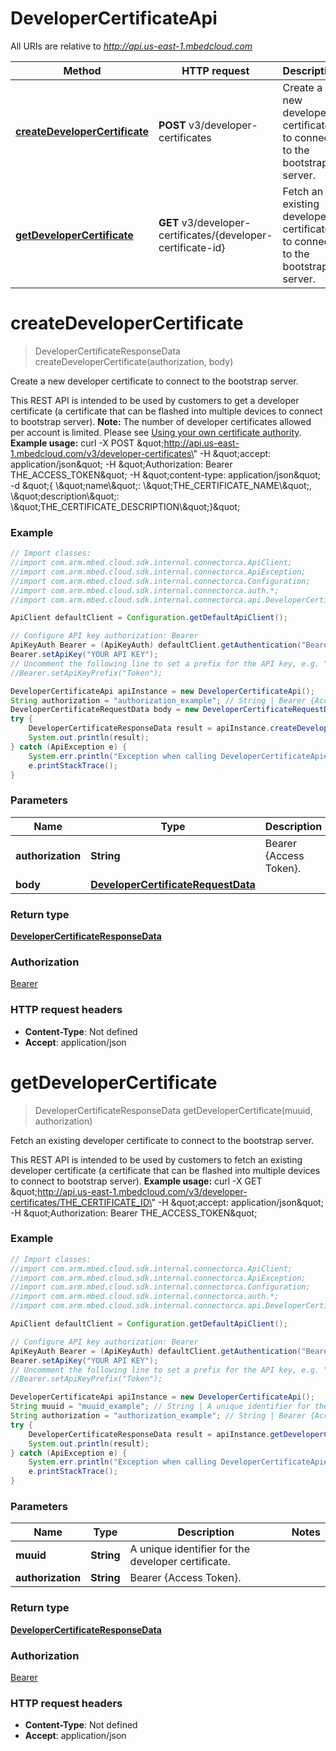 # DeveloperCertificateApi

All URIs are relative to *http://api.us-east-1.mbedcloud.com*

Method | HTTP request | Description
------------- | ------------- | -------------
[**createDeveloperCertificate**](DeveloperCertificateApi.md#createDeveloperCertificate) | **POST** v3/developer-certificates | Create a new developer certificate to connect to the bootstrap server.
[**getDeveloperCertificate**](DeveloperCertificateApi.md#getDeveloperCertificate) | **GET** v3/developer-certificates/{developer-certificate-id} | Fetch an existing developer certificate to connect to the bootstrap server.


<a name="createDeveloperCertificate"></a>
# **createDeveloperCertificate**
> DeveloperCertificateResponseData createDeveloperCertificate(authorization, body)

Create a new developer certificate to connect to the bootstrap server.

This REST API is intended to be used by customers to get a developer certificate (a certificate that can be flashed into multiple devices to connect to bootstrap server).  **Note:** The number of developer certificates allowed per account is limited. Please see [Using your own certificate authority](/docs/v1.2/mbed-cloud-deploy/instructions-for-factory-setup-and-device-provision.html#using-your-own-certificate-authority-with-mbed-cloud).  **Example usage:** curl -X POST \&quot;http://api.us-east-1.mbedcloud.com/v3/developer-certificates\&quot; -H \&quot;accept: application/json\&quot; -H \&quot;Authorization: Bearer THE_ACCESS_TOKEN\&quot; -H \&quot;content-type: application/json\&quot; -d \&quot;{ \\\&quot;name\\\&quot;: \\\&quot;THE_CERTIFICATE_NAME\\\&quot;, \\\&quot;description\\\&quot;: \\\&quot;THE_CERTIFICATE_DESCRIPTION\\\&quot;}\&quot;         

### Example
```java
// Import classes:
//import com.arm.mbed.cloud.sdk.internal.connectorca.ApiClient;
//import com.arm.mbed.cloud.sdk.internal.connectorca.ApiException;
//import com.arm.mbed.cloud.sdk.internal.connectorca.Configuration;
//import com.arm.mbed.cloud.sdk.internal.connectorca.auth.*;
//import com.arm.mbed.cloud.sdk.internal.connectorca.api.DeveloperCertificateApi;

ApiClient defaultClient = Configuration.getDefaultApiClient();

// Configure API key authorization: Bearer
ApiKeyAuth Bearer = (ApiKeyAuth) defaultClient.getAuthentication("Bearer");
Bearer.setApiKey("YOUR API KEY");
// Uncomment the following line to set a prefix for the API key, e.g. "Token" (defaults to null)
//Bearer.setApiKeyPrefix("Token");

DeveloperCertificateApi apiInstance = new DeveloperCertificateApi();
String authorization = "authorization_example"; // String | Bearer {Access Token}. 
DeveloperCertificateRequestData body = new DeveloperCertificateRequestData(); // DeveloperCertificateRequestData | 
try {
    DeveloperCertificateResponseData result = apiInstance.createDeveloperCertificate(authorization, body);
    System.out.println(result);
} catch (ApiException e) {
    System.err.println("Exception when calling DeveloperCertificateApi#createDeveloperCertificate");
    e.printStackTrace();
}
```

### Parameters

Name | Type | Description  | Notes
------------- | ------------- | ------------- | -------------
 **authorization** | **String**| Bearer {Access Token}.  |
 **body** | [**DeveloperCertificateRequestData**](DeveloperCertificateRequestData.md)|  |

### Return type

[**DeveloperCertificateResponseData**](DeveloperCertificateResponseData.md)

### Authorization

[Bearer](../README.md#Bearer)

### HTTP request headers

 - **Content-Type**: Not defined
 - **Accept**: application/json

<a name="getDeveloperCertificate"></a>
# **getDeveloperCertificate**
> DeveloperCertificateResponseData getDeveloperCertificate(muuid, authorization)

Fetch an existing developer certificate to connect to the bootstrap server.

This REST API is intended to be used by customers to fetch an existing developer certificate (a certificate that can be flashed into multiple devices to connect to bootstrap server).  **Example usage:** curl -X GET \&quot;http://api.us-east-1.mbedcloud.com/v3/developer-certificates/THE_CERTIFICATE_ID\&quot; -H \&quot;accept: application/json\&quot; -H \&quot;Authorization: Bearer THE_ACCESS_TOKEN\&quot; 

### Example
```java
// Import classes:
//import com.arm.mbed.cloud.sdk.internal.connectorca.ApiClient;
//import com.arm.mbed.cloud.sdk.internal.connectorca.ApiException;
//import com.arm.mbed.cloud.sdk.internal.connectorca.Configuration;
//import com.arm.mbed.cloud.sdk.internal.connectorca.auth.*;
//import com.arm.mbed.cloud.sdk.internal.connectorca.api.DeveloperCertificateApi;

ApiClient defaultClient = Configuration.getDefaultApiClient();

// Configure API key authorization: Bearer
ApiKeyAuth Bearer = (ApiKeyAuth) defaultClient.getAuthentication("Bearer");
Bearer.setApiKey("YOUR API KEY");
// Uncomment the following line to set a prefix for the API key, e.g. "Token" (defaults to null)
//Bearer.setApiKeyPrefix("Token");

DeveloperCertificateApi apiInstance = new DeveloperCertificateApi();
String muuid = "muuid_example"; // String | A unique identifier for the developer certificate. 
String authorization = "authorization_example"; // String | Bearer {Access Token}. 
try {
    DeveloperCertificateResponseData result = apiInstance.getDeveloperCertificate(muuid, authorization);
    System.out.println(result);
} catch (ApiException e) {
    System.err.println("Exception when calling DeveloperCertificateApi#getDeveloperCertificate");
    e.printStackTrace();
}
```

### Parameters

Name | Type | Description  | Notes
------------- | ------------- | ------------- | -------------
 **muuid** | **String**| A unique identifier for the developer certificate.  |
 **authorization** | **String**| Bearer {Access Token}.  |

### Return type

[**DeveloperCertificateResponseData**](DeveloperCertificateResponseData.md)

### Authorization

[Bearer](../README.md#Bearer)

### HTTP request headers

 - **Content-Type**: Not defined
 - **Accept**: application/json


